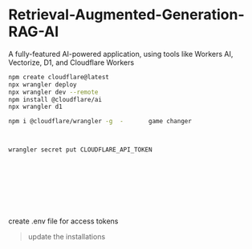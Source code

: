 # Retrieval-Augmented-Generation-RAG-AI
A fully-featured AI-powered application, using tools like Workers AI, Vectorize, D1, and Cloudflare Workers

```bash
npm create cloudflare@latest
npx wrangler deploy
npx wrangler dev --remote
npm install @cloudflare/ai
npx wrangler d1

npm i @cloudflare/wrangler -g  -       game changer



wrangler secret put CLOUDFLARE_API_TOKEN










```
create .env file for access tokens

> update the installations

